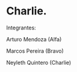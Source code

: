 # Charlie.

Integrantes:

Arturo Mendoza (Alfa)

Marcos Pereira (Bravo)

Neyleth Quintero (Charlie)
